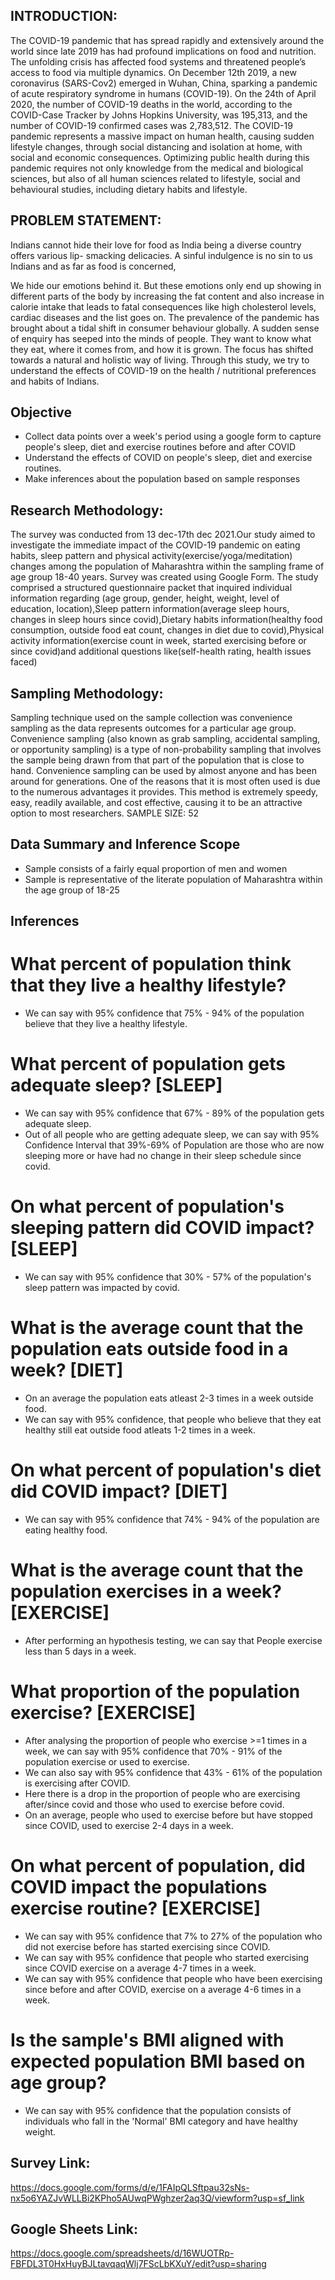 ## INTRODUCTION:

The COVID-19 pandemic that has spread rapidly and extensively around the world since late
2019 has had profound implications on food and nutrition. The unfolding crisis has affected
food systems and threatened people’s access to food via multiple dynamics. On December
12th 2019, a new coronavirus (SARS-Cov2) emerged in Wuhan, China, sparking a pandemic of
acute respiratory syndrome in humans (COVID-19). On the 24th of April 2020, the number of
COVID-19 deaths in the world, according to the COVID-Case Tracker by Johns Hopkins
University, was 195,313, and the number of COVID-19 confirmed cases was 2,783,512. The
COVID-19 pandemic represents a massive impact on human health, causing sudden lifestyle
changes, through social distancing and isolation at home, with social and economic
consequences. Optimizing public health during this pandemic requires not only knowledge
from the medical and biological sciences, but also of all human sciences related to lifestyle,
social and behavioural studies, including dietary habits and lifestyle.

## PROBLEM STATEMENT:

Indians cannot hide their love for food as India being a diverse country offers various lip-
smacking delicacies. A sinful indulgence is no sin to us Indians and as far as food is concerned,

We hide our emotions behind it. But these emotions only end up showing in different parts of
the body by increasing the fat content and also increase in calorie intake that leads to fatal
consequences like high cholesterol levels, cardiac diseases and the list goes on.
The prevalence of the pandemic has brought about a tidal shift in consumer behaviour
globally. A sudden sense of enquiry has seeped into the minds of people. They want to know
what they eat, where it comes from, and how it is grown. The focus has shifted towards a
natural and holistic way of living. Through this study, we try to understand the effects of
COVID-19 on the health / nutritional preferences and habits of Indians.

## Objective

- Collect data points over a week's period using a google form to capture people's sleep, diet and exercise routines before and after COVID
- Understand the effects of COVID on people's sleep, diet and exercise routines.
- Make inferences about the population based on sample responses

## Research Methodology:

The survey was conducted from 13 dec-17th dec 2021.Our study aimed to investigate the
immediate impact of the COVID-19 pandemic on eating habits, sleep pattern and physical
activity(exercise/yoga/meditation) changes among the population of Maharashtra within the
sampling frame of age group 18-40 years. Survey was created using Google Form. The study
comprised a structured questionnaire packet that inquired individual information regarding
(age group, gender, height, weight, level of education, location),Sleep pattern
information(average sleep hours, changes in sleep hours since covid),Dietary habits
information(healthy food consumption, outside food eat count, changes in diet due to
covid),Physical activity information(exercise count in week, started exercising before or since
covid)and additional questions like(self-health rating, health issues faced)

## Sampling Methodology:

Sampling technique used on the sample collection was convenience sampling as the data
represents outcomes for a particular age group.
Convenience sampling (also known as grab sampling, accidental sampling, or opportunity
sampling) is a type of non-probability sampling that involves the sample being drawn from
that part of the population that is close to hand. Convenience sampling can be used by almost
anyone and has been around for generations. One of the reasons that it is most often used is
due to the numerous advantages it provides. This method is extremely speedy, easy, readily
available, and cost effective, causing it to be an attractive option to most researchers.
SAMPLE SIZE: 52

## Data Summary and Inference Scope

- Sample consists of a fairly equal proportion of men and women
- Sample is representative of the literate population of Maharashtra within the age group of 18-25

## Inferences

# What percent of population think that they live a healthy lifestyle? 
- We can say with 95% confidence that 75% - 94% of the population believe that they live a healthy lifestyle.

# What percent of population gets adequate sleep? [SLEEP]
- We can say with 95% confidence that 67% - 89% of the population gets adequate sleep.
- Out of all people who are getting adequate sleep, we can say with 95% Confidence Interval that 39%-69% of Population are those who are now sleeping more or have had no change in their sleep schedule since covid.

# On what percent of population's sleeping pattern did COVID impact? [SLEEP]
- We can say with 95% confidence that 30% - 57% of the population's sleep pattern was impacted by covid.

# What is the average count that the population eats outside food in a week? [DIET]
- On an average the population eats atleast 2-3 times in a week outside food.
- We can say with 95% confidence, that people who believe that they eat healthy still eat outside food atleats 1-2 times in a week.

# On what percent of population's diet did COVID impact? [DIET]
- We can say with 95% confidence that 74% - 94% of the population are eating healthy food.

# What is the average count that the population exercises in a week? [EXERCISE]
- After performing an hypothesis testing, we can say that People exercise less than 5 days in a week.

# What proportion of the population exercise? [EXERCISE]
- After analysing the proportion of people who exercise >=1 times in a week, we can say with 95% confidence that 70% - 91% of the population exercise or used to exercise.
- We can also say with 95% confidence that 43% - 61% of the population is exercising after COVID.
- Here there is a drop in the proportion of people who are exercising after/since covid and those who used to exercise before covid.
- On an average, people who used to exercise before but have stopped since COVID, used to exercise 2-4 days in a week.

# On what percent of population, did COVID impact the populations exercise routine? [EXERCISE]
- We can say with 95% confidence that 7% to 27% of the population who did not exercise before has started exercising since COVID.
- We can say with 95% confidence that people who started exercising since COVID exercise on a average 4-7 times in a week.
- We can say with 95% confidence that people who have been exercising since before and after COVID, exercise on a average 4-6 times in a week.

# Is the sample's BMI aligned with expected population BMI based on age group?
- We can say with 95% confidence that the population consists of individuals who fall in the 'Normal' BMI category and have healthy weight.

## Survey Link: 

https://docs.google.com/forms/d/e/1FAIpQLSftpau32sNs-nx5o6YAZJvWLLBi2KPho5AUwqPWghzer2aq3Q/viewform?usp=sf_link

## Google Sheets Link:

https://docs.google.com/spreadsheets/d/16WUOTRp-FBFDL3T0HxHuyBJLtavqaqWlj7FScLbKXuY/edit?usp=sharing
